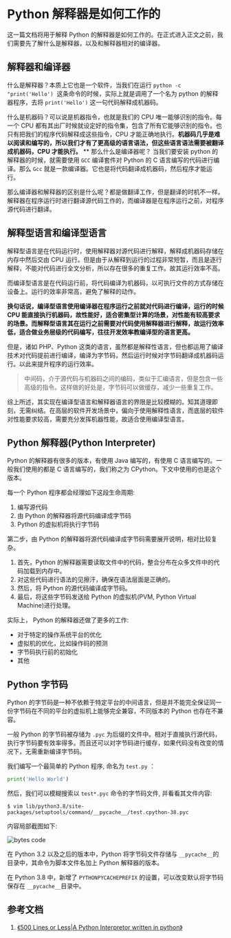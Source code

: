 # Python 解释器是如何工作的

这一篇文档将用于解释 Python 的解释器是如何工作的。在正式进入正文之前，我们需要先了解什么是解释器，以及和解释器相对的编译器。

## 解释器和编译器

什么是解释器？本质上它也是一个软件，当我们在运行 `python -c "print('Hello')`  这条命令的时候，实际上就是调用了一个名为 python 的解释器程序，去将 `print('Hello')` 这一句代码解释成机器码。

什么是机器码？可以说是机器指令，也就是我们的 CPU 唯一能够识别的指令。每一个 CPU 都有其出厂时候就设定好的指令集，包含了所有它能够识别的指令。也只有把我们的程序代码解释成这些指令，CPU 才能正确地执行。**机器码几乎是难以阅读和编写的，所以我们才有了更高级的语言语法，但这些语言语法需要被翻译成机器码，CPU 才能执行。**
**
那么什么是编译器呢？ 当我们要安装 python 的解释器的时候，就需要使用 `GCC` 编译套件对 Python 的 C 语言编写的代码进行编译。那么 `Gcc` 就是一款编译器。它也是将代码翻译成机器码，然后程序才能运行。

那么编译器和解释器的区别是什么呢？都是做翻译工作，但是翻译的时机不一样。解释器在程序运行时进行翻译源代码工作的，而编译器是在程序运行之前，对程序源代码进行翻译。

## 解释型语言和编译型语言

解释型语言是在代码运行时，使用解释器对源代码进行解释，解释成机器码存储在内存中然后交由  CPU  运行。但是由于从解释到运行的过程非常短暂，而且是逐行解释，不能对代码进行全文分析，所以存在很多的重复工作。故其运行效率不高。

而编译型语言是在代码运行前，将代码编译为机器码，以可执行文件的方式存储在设备上。运行的效率非常高，避免了解释的动作。

**换句话说，编译型语言使用编译器在程序运行之前就对代码进行编译，运行的时候 CPU 能直接执行机器码，故性能好，适合密集型计算的场景，对性能有较高要求的场景。而解释型语言其在运行之前需要对代码使用解释器进行解释，故运行效率低，适合做业务层级的代码编写，往往开发效率教编译型的语言更高。**

但是，诸如 PHP、Python 这类的语言，虽然都是解释性语言，但也都运用了编译技术对代码提前进行编译，编译为字节码，然后运行时候对字节码翻译成机器码运行。以此来提升程序的运行效率。

> 中间码，介于源代码与机器码之间的编码，类似于汇编语言，但是包含一些高级的指令。这样做的好处是，字节码可以做缓存，减少一些重复工作。


综上所述，其实现在编译型语言和解释器语言的界限是比较模糊的。知其道理即刻，无需纠结。在高层的软件开发场景中，偏向于使用解释性语言，而底层的软件对性能要求较高，需要充分发挥机器性能，故适合使用编译型语言。

## Python 解释器(Python Interpreter)

Python 的解释器有很多的版本，有使用 Java 编写的，有使用 C 语言编写的。一般我们使用的都是 C 语言编写的，我们称之为 CPython。下文中使用的也是这个版本。

每一个 Python 程序都会经理如下这段生命周期:

1. 编写源代码
2. 由 Python 的解释器将源代码编译成字节码
3. Python 的虚拟机将执行字节码

第二步，由 Python 的解释器将源代码编译成字节码需要展开说明，相对比较复杂。

1. 首先，Python 的解释器需要读取文件中的代码，整合分布在众多文件中的代码加载到内存中。
2. 对这些代码进行语法的见擦汗，确保在语法层面是正确的。
3. 然后，将 Python 的源代码编译成字节码。
4. 最后，将这些字节码发送给 Python 的虚拟机(PVM, Python Virtual Machine)进行处理。

实际上， Python 的解释器还做了更多的工作:

- 对于特定的操作系统平台的优化
- 虚拟机的优化，比如操作码的预测
- 字节码执行前的初始化
- 其他

## Python 字节码

Python 的字节码是一种不依赖于特定平台的中间语言，但是并不能完全保证同一份字节码在不同的平台的虚拟机上能够完全兼容，不同版本的 Python 也存在不兼容。

一般 Python 的字节码被存储为 `.pyc` 为后缀的文件中。相对于直接执行源代码，执行字节码要有效率得多。而且还可以对字节码进行缓存，如果代码没有改变的情况下，无需重新编译字节码。

我们编写一个最简单的 Python 程序, 命名为 `test.py` ：

```python
print('Hello World')
```

然后，我们可以模糊搜索以 `test*.pyc` 命令的字节码文件, 并看看其文件内容:

```shell
$ vim lib/python3.8/site-packages/setuptools/command/__pycache__/test.cpython-38.pyc
```

内容局部截图如下:

<img src="http://file-linker.oss-cn-hangzhou.aliyuncs.com/WmQASbvF6KmyO4JWJXfO.png" alt="bytes code"/>

在 Python 3.2 以及之后的版本中，Python 将字节码文件存储与 `__pycache__`的目录中，其命令为脚本文件名加上 Python 解释器的版本。

在 Python 3.8 中，新增了 `PYTHONPYCACHEPREFIX` 的设置，可以改变默认将字节码保存在 `__pycache__`目录中。

## 参考文档

1. [《500 Lines or Less|A Python Interpretor written in python》](https://www.aosabook.org/en/500L/a-python-interpreter-written-in-python.html)